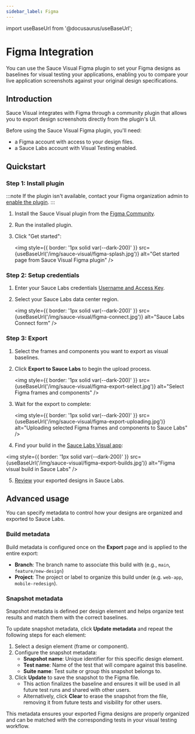 ```yaml
---
sidebar_label: Figma
---
```


import useBaseUrl from '@docusaurus/useBaseUrl';

# Figma Integration

You can use the Sauce Visual Figma plugin to set your Figma designs as baselines for visual testing your applications, enabling you to compare your live application screenshots against your original design specifications.

## Introduction

Sauce Visual integrates with Figma through a community plugin that allows you to export design screenshots directly from the plugin's UI.

Before using the Sauce Visual Figma plugin, you'll need:
- a Figma account with access to your design files.
- a Sauce Labs account with Visual Testing enabled.

[//]: # (TODO: Link to examples)

## Quickstart

### Step 1: Install plugin

:::note
If the plugin isn't available, contact your Figma organization admin to [enable the plugin](https://help.figma.com/hc/en-us/articles/4404228724759-Manage-plugins-and-widgets-in-an-organization).
:::

[//]: # (TODO: Update the plugin link)
1. Install the Sauce Visual plugin from the [Figma Community](https://www.figma.com/community/plugins).
2. Run the installed plugin.
3. Click "Get started":

    <img
        style={{ border: '1px solid var(--dark-200)' }}
        src={useBaseUrl('/img/sauce-visual/figma-splash.jpg')} 
        alt="Get started page from Sauce Visual Figma plugin" 
    />


### Step 2: Setup credentials

1. Enter your Sauce Labs credentials [Username and Access Key](https://app.saucelabs.com/user-settings).
2. Select your Sauce Labs data center region.

    <img
        style={{ border: '1px solid var(--dark-200)' }}
        src={useBaseUrl('/img/sauce-visual/figma-connect.jpg')}
        alt="Sauce Labs Connect form"
    />

### Step 3: Export
1. Select the frames and components you want to export as visual baselines.
2. Click **Export to Sauce Labs** to begin the upload process.

    <img
        style={{ border: '1px solid var(--dark-200)' }}
        src={useBaseUrl('/img/sauce-visual/figma-export-select.jpg')}
        alt="Select Figma frames and components"
    />

3. Wait for the export to complete:

    <img
      style={{ border: '1px solid var(--dark-200)' }}
      src={useBaseUrl('/img/sauce-visual/figma-export-uploading.jpg')}
      alt="Uploading selected Figma frames and components to Sauce Labs"
    />

4. Find your build in the [Sauce Labs Visual app](https://app.saucelabs.com/visual/builds/):

<img
    style={{ border: '1px solid var(--dark-200)' }}
    src={useBaseUrl('/img/sauce-visual/figma-export-builds.jpg')}
    alt="Figma visual build in Sauce Labs"
/>

5. [Review](https://docs.saucelabs.com/visual-testing/workflows/review/) your exported designs in Sauce Labs.



## Advanced usage

You can specify metadata to control how your designs are organized and exported to Sauce Labs.

### Build metadata

Build metadata is configured once on the **Export** page and is applied to the entire export:
- **Branch**: The branch name to associate this build with (e.g., `main`, `feature/new-design`)
- **Project**: The project or label to organize this build under (e.g. `web-app`, `mobile-redesign`).


### Snapshot metadata

Snapshot metadata is defined per design element and helps organize test results and match them with the correct baselines.

To update snapshot metadata, click **Update metadata** and repeat the following steps for each element:

1. Select a design element (frame or component).
2. Configure the snapshot metadata:
    - **Snapshot name**: Unique identifier for this specific design element.
    - **Test name**: Name of the test that will compare against this baseline.
    - **Suite name**: Test suite or group this snapshot belongs to.
3. Click **Update** to save the snapshot to the Figma file.
    - This action finalizes the baseline and ensures it will be used in all future test runs and shared with other users.
    - Alternatively, click **Clear** to erase the snapshot from the file, removing it from future tests and visibility for other users.


This metadata ensures your exported Figma designs are properly organized and can be matched with the corresponding tests in your visual testing workflow.
